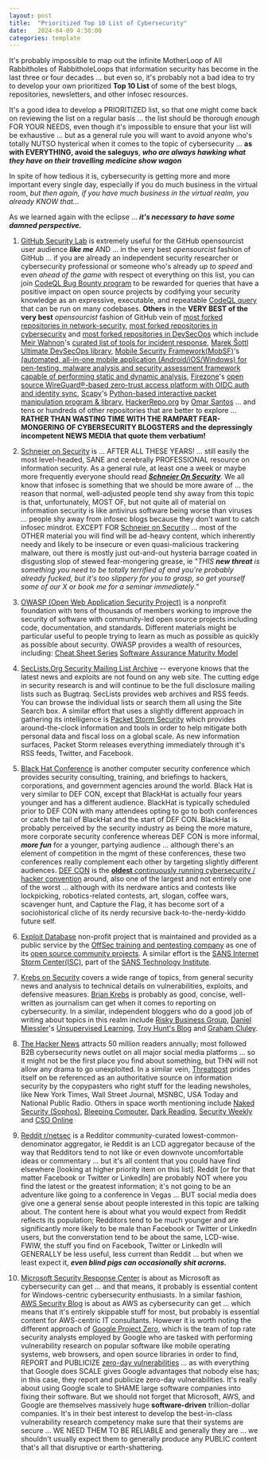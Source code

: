 ```yaml
---
layout: post
title:  "Prioritized Top 10 List of Cybersecurity"
date:   2024-04-09 4:30:00
categories: template
---
```



It's probably impossible to map out the infinite MotherLoop of All Rabbitholes of RabbitholeLoops that information security has become in the last three or four decades ... but even so, it's probably not a bad idea to try to develop your own prioritized **Top 10 List** of some of the best blogs, repositories, newsletters, and other infosec resources. 

It's a good idea to develop a PRIORITIZED list, so that one might come back on reviewing the list on a regular basis ... the list should be thorough *enough* FOR YOUR NEEDS, even though it's impossible to ensure that your list will be exhaustive ... but as a general rule you will want to avoid anyone who's totally NUTSO hysterical when it comes to the topic of cybersecurity ... **as with EVERYTHING, avoid the saleguys**, ***who are always hawking what they have on their travelling medicine show wagon***

In spite of how tedious it is, cybersecurity is getting more and more important every single day, especially if you do much business in the virtual room, *but then again, if you have much business in the virtual realm, you already KNOW that...*

As we learned again with the eclipse ... ***it's necessary to have some damned perspective.***

1. [GitHub Security Lab](https://securitylab.github.com/) is extremely useful for the GitHub opensourcist user audience ***like me*** AND ... in the very best *opensourcist* fashion of GitHub ... if you are already an independent security researcher or cybersecurity professional or someone who's already *up to speed* and even *ahead of the game* with respect ot everything on this list, you can join [CodeQL Bug Bounty program](https://securitylab.github.com/bounties/) to be rewarded for queries that have a positive impact on open source projects by codifying your security knowledge as an expressive, executable, and repeatable [CodeQL query](https://codeql.github.com/) that can be run on many codebases. **Others** in the **VERY BEST of the very best** *opensourcist* fashion of GitHub vein of [most forked repositories in network-security](https://github.com/topics/network-security?o=desc&s=forks), [most forked repositories in cybersecurity](https://github.com/search?q=Awesome+cybersecurity&type=repositories&s=forks&o=desc) and [most forked repositories in DevSecOps](https://github.com/topics/devsecops?o=desc&s=forks) which include [Meir Wahnon](https://github.com/meirwah)'s [curated list of tools for incident response](https://github.com/meirwah/awesome-incident-response), [Marek Šottl](https://github.com/sottlmarek) [Ultimate DevSecOps library](https://github.com/sottlmarek/DevSecOps), [Mobile Security Framework(MobSF)](https://github.com/MobSF)'s [(automated, all-in-one mobile application (Android/iOS/Windows) for pen-testing, malware analysis and security assessment framework capable of performing static and dynamic analysis](https://github.com/MobSF/Mobile-Security-Framework-MobSF), [Firezone](https://www.firezone.dev/)'s [open source WireGuard®-based zero-trust access platform with OIDC auth and identity sync](https://github.com/firezone/firezone), [Scapy](https://scapy.net/)'s [Python-based interactive packet manipulation program & library](https://github.com/secdev/scapy), [HackerRepo.org](https://github.com/The-Art-of-Hacking/h4cker) by [Omar Santos](https://github.com/santosomar) ... and tens or hundreds of other repositories that are better to explore ... **RATHER THAN WASTING TIME WITH THE RAMPART FEAR-MONGERING OF CYBERSECURITY BLOGSTERS and the depressingly incompetent NEWS MEDIA that quote them verbatium!**

2. [Schneier on Security](https://www.schneier.com/) is ... AFTER ALL THESE YEARS! ... still easily the most level-headed, SANE and cerebrally PROFESSIONAL resource on information security. As a general rule, at least one a week or maybe more frequently everyone should read [***Schneier On Security***](https://www.schneier.com/). We all know that infosec is something that we should be more aware of ... the reason that normal, well-adjusted people tend shy away from this topic is that, unfortunately, MOST OF, but not quite all of material on information security is like antivirus software being worse than viruses ... people shy away from infosec blogs because they don't want to catch infosec mindrot. EXCEPT FOR [Schneier on Security](https://www.schneier.com/) ... most of the OTHER material you will find will be ad-heavy content, which inherently needy and likely to be insecure or even quasi-malicious trackering malware, out there is mostly just out-and-out hysteria barrage coated in disgusting slop of stewed fear-mongering grease, ie "*THIS* ***new threat*** *is something you need to be totally terrified of and you're probably already fucked, but it's too slippery for you to grasp, so get yourself some of our X or book me for a seminar immediately.*"

3. [OWASP (Open Web Application Security Project)](https://github.com/OWASP) is a nonprofit foundation with tens of thousands of members working to improve the security of software with community-led open source projects including code, documentation, and standards. Different materials might be particular useful to people trying to learn as much as possible as quickly as possible about security. OWASP provides a wealth of resources, including: [Cheat Sheet Series](https://cheatsheetseries.owasp.org/IndexASVS.html) [Software Assurance Maturity Model](https://owasp.org/www-project-samm/)

4. [SecLists.Org Security Mailing List Archive](http://seclists.org/) -- everyone knows that the latest news and exploits are not found on any web site. The cutting edge in security research is and will continue to be the full disclosure mailing lists such as Bugtraq. SecLists provides web archives and RSS feeds. You can browse the individual lists or search them all using the Site Search box. A similar effort that uses a slightly different approach in gathering its intelligence is [Packet Storm Security](https://packetstormsecurity.com/) which provides around-the-clock information and tools in order to help mitigate both personal data and fiscal loss on a global scale. As new information surfaces, Packet Storm releases everything immediately through it's RSS feeds, Twitter, and Facebook.

5. [Black Hat Conference](https://www.blackhat.com/) is another computer security conference which provides security consulting, training, and briefings to hackers, corporations, and government agencies around the world. Black Hat is very similar to DEF CON, except that BlackHat is actually four years younger and has a different audience. BlackHat is  typically scheduled prior to DEF CON with many attendees opting to go to both conferences or catch the tail of BlackHat and the start of DEF CON. BlackHat is probably perceived by the security industry as being the more mature, more corporate security conference whereas DEF CON is more informal, ***more fun*** for a younger, partying audience ... although there's an element of competition in the mgmt of these conferences, these two conferences really complement each other by targeting slightly different audiences. [DEF CON](https://defcon.org/) is the [**oldest** continuously running cybersecurity / hacker convention](https://defcon.org/html/defcon-32/dc-32-index.html) around, also one of the largest and not entirely one of the worst ... although with its nerdware antics and contests like lockpicking, robotics-related contests, art, slogan, coffee wars, scavenger hunt, and Capture the Flag, it has become sort of a sociohistorical cliche of its nerdy recursive back-to-the-nerdy-kiddo future self. 

6. [Exploit Database](https://www.exploit-db.com/) non-profit project that is maintained and provided as a public service by the [OffSec training and pentesting company](https://www.offsec.com/products/) as one of its [open source community projects](https://www.offsec.com/community-projects/). A similar effort is the [SANS Internet Storm Center(ISC)](https://isc.sans.edu/), part of the [SANS Technology Institute](https://www.sans.edu/).

7. [Krebs on Security](https://krebsonsecurity.com/) covers a wide range of topics, from general security news and analysis to technical details on vulnerabilities, exploits, and defensive measures. [Brian Krebs](https://krebsonsecurity.com/about/) is probably as good, concise, well-written as journalism can get when it comes to reporting on cybersecurity. In a similar, independent bloggers who do a good job of writing about topics in this realm include [Risky Business Group](https://risky.biz/about/), [Daniel Miessler](https://danielmiessler.com/c/about)'s [Unsupervised Learning](https://danielmiessler.com/), [Troy Hunt's Blog](https://www.troyhunt.com/) and [Graham Cluley](https://grahamcluley.com/).

8. [The Hacker News](https://thehackernews.com/) attracts 50 million readers annually; most followed B2B cybersecurity news outlet on all major social media platforms ... so it might not be the first place you find about something, but THN will not allow any drama to go unexploited. In a similar vein, [Threatpost](https://threatpost.com/) prides itself on be referenced as an authoritative source on information security by the copypasters who right stuff for the leading newsholes, like New York Times, Wall Street Journal, MSNBC, USA Today and National Public Radio. Others in space worth mentioning include [Naked Security (Sophos)](https://nakedsecurity.sophos.com/), [Bleeping Computer](https://www.bleepingcomputer.com/), [Dark Reading](https://www.darkreading.com/), [Security Weekly](https://securityweekly.com/)
and [CSO Online](https://www.csoonline.com/)

9. [Reddit r/netsec](https://www.reddit.com/r/netsec/) is a Redditor community-curated lowest-common-denominator aggregator, ie Reddit is an LCD aggregator because of the way that Redditors tend to not like or even downvote uncomfortable ideas or commentary ... but it's all content that you could have find elsewhere [looking at higher priority item on this list]. Reddit [or for that matter Facebook or Twitter or LinkedIn] are probably NOT where you find the latest or the greatest information; it's not going to be an adventure like going to a conference in Vegas ... BUT social media does give one a general sense about people interested in this topic are talking about. The content here is about what you would expect from Reddit reflects its population; Redditors tend to be much younger and are significantly more likely to be male than Facebook or Twitter or LinkedIn users, but the converstation tend to be about the same, LCD-wise. FWIW, the stuff you find on Facebook, Twitter or LinkedIn will GENERALLY be less useful, less current than Reddit ... but when we least expect it, ***even blind pigs can occasionally shit acrorns.***

10. [Microsoft Security Response Center](https://msrc-blog.microsoft.com/) is about as Microsoft as cybersecurity can get ... and that means, it probably is essential content for Windows-centric cybersecurity enthusiasts. In a similar fashion, [AWS Security Blog](https://aws.amazon.com/blogs/security/) is about as AWS as cybersecurity can get ... which means that it's entirely skippable stuff for most, but probably is essential content for AWS-centric IT consultants. However it is worth noting the different approach of [Google Project Zero](https://googleprojectzero.blogspot.com/p/about-project-zero.html), which is the team of top rate security analysts employed by Google who are tasked with performing vulnerability research on popular software like mobile operating systems, web browsers, and open source libraries in order to find, REPORT and PUBLICIZE [zero-day vulnerabilities](https://en.wikipedia.org/wiki/Zero-day_vulnerability) ... as with everything that Google does SCALE gives Google advantages that nobody else has; in this case, they report and publicize zero-day vulnerabilities. It's really about using Google scale to SHAME large software companies into fixing their software. But we should not forget that Microsoft, AWS, and Google are themselves massively huge **software-driven** trillion-dollar companies. It's in their best interest to develop the best-in-class vulnerability research competency make sure that their systems are secure ... WE NEED THEM TO BE RELIABLE and generally they are ... we shouldn't usually expect them to generally produce any PUBLIC content that's all that disruptive or earth-shattering.
